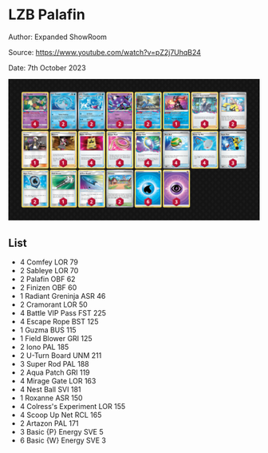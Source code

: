 # LZB Palafin

Author: Expanded ShowRoom

Source: <https://www.youtube.com/watch?v=pZ2j7UhqB24>

Date: 7th October 2023

![decklist](../../images/MEW/LZB%20Palafin/1-%20LZB%20Palafin.png)

## List

* 4 Comfey LOR 79
* 2 Sableye LOR 70
* 2 Palafin OBF 62
* 2 Finizen OBF 60
* 1 Radiant Greninja ASR 46
* 2 Cramorant LOR 50
* 4 Battle VIP Pass FST 225
* 4 Escape Rope BST 125
* 1 Guzma BUS 115
* 1 Field Blower GRI 125
* 2 Iono PAL 185
* 2 U-Turn Board UNM 211
* 3 Super Rod PAL 188
* 2 Aqua Patch GRI 119
* 4 Mirage Gate LOR 163
* 4 Nest Ball SVI 181
* 1 Roxanne ASR 150
* 4 Colress's Experiment LOR 155
* 4 Scoop Up Net RCL 165
* 2 Artazon PAL 171
* 3 Basic {P} Energy SVE 5
* 6 Basic {W} Energy SVE 3
